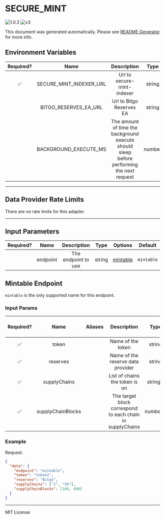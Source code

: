 # SECURE_MINT

![1.0.3](https://img.shields.io/github/package-json/v/smartcontractkit/external-adapters-js?filename=packages/composites/secure-mint/package.json) ![v3](https://img.shields.io/badge/framework%20version-v3-blueviolet)

This document was generated automatically. Please see [README Generator](../../scripts#readme-generator) for more info.

## Environment Variables

| Required? |          Name           |                                        Description                                        |  Type  | Options | Default |
| :-------: | :---------------------: | :---------------------------------------------------------------------------------------: | :----: | :-----: | :-----: |
|    ✅     | SECURE_MINT_INDEXER_URL |                                Url to secure-mint-indexer                                 | string |         |         |
|           |  BITGO_RESERVES_EA_URL  |                                 Url to Bitgo Reserves EA                                  | string |         |   ``    |
|           |  BACKGROUND_EXECUTE_MS  | The amount of time the background execute should sleep before performing the next request | number |         | `1000`  |

---

## Data Provider Rate Limits

There are no rate limits for this adapter.

---

## Input Parameters

| Required? |   Name   |     Description     |  Type  |            Options             |  Default   |
| :-------: | :------: | :-----------------: | :----: | :----------------------------: | :--------: |
|           | endpoint | The endpoint to use | string | [mintable](#mintable-endpoint) | `mintable` |

## Mintable Endpoint

`mintable` is the only supported name for this endpoint.

### Input Params

| Required? |       Name        | Aliases |                        Description                        |   Type   | Options | Default | Depends On | Not Valid With |
| :-------: | :---------------: | :-----: | :-------------------------------------------------------: | :------: | :-----: | :-----: | :--------: | :------------: |
|    ✅     |       token       |         |                     Name of the token                     |  string  |         |         |            |                |
|    ✅     |     reserves      |         |             Name of the reserve data provider             |  string  | `Bitgo` |         |            |                |
|    ✅     |   supplyChains    |         |              List of chains the token is on               | string[] |         |         |            |                |
|    ✅     | supplyChainBlocks |         | The target block correspond to each chain in supplyChains | number[] |         |         |            |                |

### Example

Request:

```json
{
  "data": {
    "endpoint": "mintable",
    "token": "token1",
    "reserves": "Bitgo",
    "supplyChains": ["1", "56"],
    "supplyChainBlocks": [100, 400]
  }
}
```

---

MIT License
